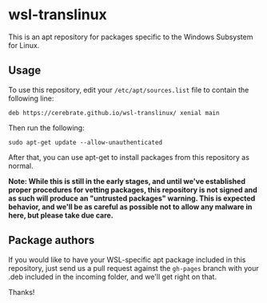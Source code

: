 # wsl-translinux

This is an apt repository for packages specific to the Windows Subsystem for Linux.

## Usage

To use this repository, edit your `/etc/apt/sources.list` file to contain the following line:

`deb https://cerebrate.github.io/wsl-translinux/ xenial main`

Then run the following:

`sudo apt-get update --allow-unauthenticated`

After that, you can use apt-get to install packages from this repository as normal.

**Note: While this is still in the early stages, and until we've established proper procedures for vetting packages, this repository is not signed and as such will produce an "untrusted packages" warning. This is expected behavior, and we'll be as careful as possible not to allow any malware in here, but please take due care.**

## Package authors

If you would like to have your WSL-specific apt package included in this repository, just send us a pull request against the `gh-pages` branch with your .deb included in the incoming folder, and we'll get right on that.

Thanks!
